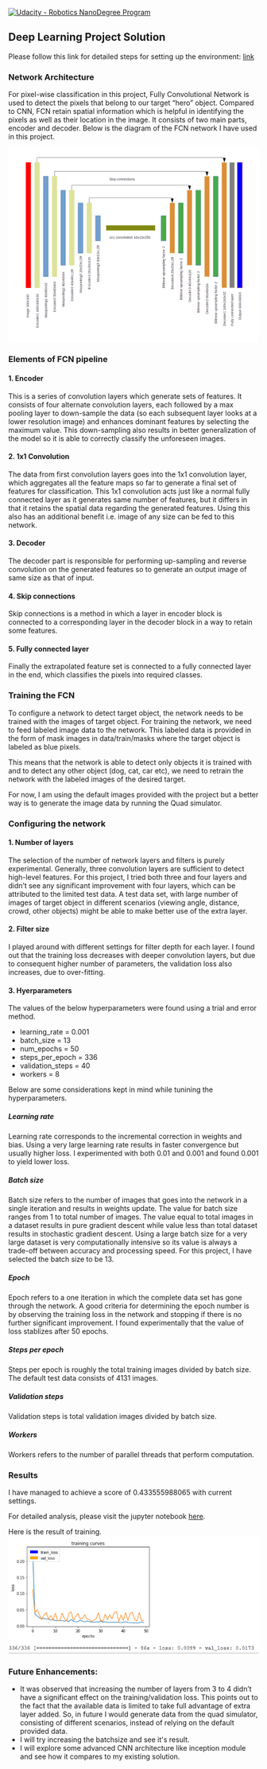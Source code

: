 [//]: # (Image References)
[network]: ./images/fcn_network.png
[result]: ./images/training_result.png

[![Udacity - Robotics NanoDegree Program](https://s3-us-west-1.amazonaws.com/udacity-robotics/Extra+Images/RoboND_flag.png)](https://www.udacity.com/robotics)

## Deep Learning Project Solution ##
Please follow this link for detailed steps for setting up the environment: [link](https://github.com/udacity/RoboND-DeepLearning-Project/blob/master/README.md)

### Network Architecture
For pixel-wise classification in this project, Fully Convolutional Network is used to detect the pixels that belong to our target “hero” object. Compared to CNN, FCN retain spatial information which is helpful in identifying the pixels as well as their location in the image. It consists of two main parts, encoder and decoder. Below is the diagram of the FCN network I have used in this project.

![alt text][network]

### Elements of FCN pipeline
#### 1. Encoder
This is a series of convolution layers which generate sets of features. It consists of four alternate convolution layers, each followed by a max pooling layer to down-sample the data (so each subsequent layer looks at a lower resolution image) and enhances dominant features by selecting the maximum value. This down-sampling also results in better generalization of the model so it is able to correctly classify the unforeseen images.

#### 2. 1x1 Convolution
The data from first convolution layers goes into the 1x1 convolution layer, which aggregates all the feature maps so far to generate a final set of features for classification. This 1x1 convolution acts just like a normal fully connected layer as it generates same number of features, but it differs in that it retains the spatial data regarding the generated features. Using this also has an additional benefit i.e. image of any size can be fed to this network.

#### 3. Decoder
The decoder part is responsible for performing up-sampling and reverse convolution on the generated features so to generate an output image of same size as that of input.
 
#### 4. Skip connections
Skip connections is a method in which a layer in encoder block is connected to a corresponding layer in the decoder block in a way to retain some features.  

#### 5. Fully connected layer
Finally the extrapolated feature set is connected to a fully connected layer in the end, which classifies the pixels into required classes.

### Training the FCN
To configure a network to detect target object, the network needs to be trained with the images of target object. For training the network, we need to feed labeled image data to the network. This labeled data is provided in the form of mask images in data/train/masks where the target object is labeled as blue pixels.

This means that the network is able to detect only objects it is trained with and to detect any other object (dog, cat, car etc), we need to retrain the network with the labeled images of the desired target.

For now, I am using the default images provided with the project but a better way is to generate the image data by running the Quad simulator.

### Configuring the network
#### 1. Number of layers
The selection of the number of network layers and filters is purely experimental. Generally, three convolution layers are sufficient to detect high-level features. For this project, I tried both three and four layers and didn’t see any significant improvement with four layers, which can be attributed to the limited test data. A test data set, with large number of images of target object in different scenarios (viewing angle, distance, crowd, other objects) might be able to make better use of the extra layer.     

#### 2. Filter size
I played around with different settings for filter depth for each layer. I found out that the training loss decreases with deeper convolution layers, but due to consequent higher number of parameters, the validation loss also increases, due to over-fitting.    

#### 3. Hyerparameters
The values of the below hyperparameters were found using a trial and error method.

* learning_rate = 0.001
* batch_size = 13
* num_epochs = 50
* steps_per_epoch = 336
* validation_steps = 40
* workers = 8

Below are some considerations kept in mind while tunining the hyperparameters.
##### Learning rate
Learning rate corresponds to the incremental correction in weights and bias. Using a very large learning rate results in faster convergence but usually higher loss. I experimented with both 0.01 and 0.001 and found 0.001 to yield lower loss.

##### Batch size
Batch size refers to the number of images that goes into the network in a single iteration and results in weights update. The value for batch size ranges from 1 to total number of images. The value equal to total images in a dataset results in pure gradient descent while value less than total dataset results in stochastic gradient descent. Using a large batch size for a very large dataset is very computationally intensive so its value is always a trade-off between accuracy and processing speed. For this project, I have selected the batch size to be 13.

##### Epoch
Epoch refers to a one iteration in which the complete data set has gone through the network. A good criteria for determining the epoch number is by observing the training loss in the network and stopping if there is no further significant improvement. I found experimentally that the value of loss stablizes after 50 epochs. 
  
##### Steps per epoch
Steps per epoch is roughly the total training images divided by batch size. The default test data consists of 4131 images. 

##### Validation steps
Validation steps is total validation images divided by batch size.

##### Workers
Workers refers to the number of parallel threads that perform computation.

### Results
I have managed to achieve a score of 0.433555988065 with current settings.

For detailed analysis, please visit the jupyter notebook [here](https://github.com/mykhani/RoboND-DeepLearning-Project/blob/master/code/model_training.ipynb).

Here is the result of training.
![alt text][result]
### Future Enhancements:
* It was observed that increasing the number of layers from 3 to 4 didn’t have a significant effect on the training/validation loss. This points out to the fact that the available data is limited to take full advantage of extra layer added. So, in future I would generate data from the quad simulator, consisting of different scenarios, instead of relying on the default provided data.
* I will try increasing the batchsize and see it's result.
* I will explore some advanced CNN architecture like inception module and see how it compares to my existing solution.
